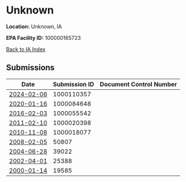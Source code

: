 # Unknown

**Location:** Unknown, IA

**EPA Facility ID:** 100000165723

[Back to IA Index](../../index.md)

## Submissions

| Date | Submission ID | Document Control Number |
|------|--------------|-------------------------|
| [2024-02-06](submissions/1000110357.md) | 1000110357 |  |
| [2020-01-16](submissions/1000084648.md) | 1000084648 |  |
| [2016-02-03](submissions/1000055542.md) | 1000055542 |  |
| [2011-02-10](submissions/1000020398.md) | 1000020398 |  |
| [2010-11-08](submissions/1000018077.md) | 1000018077 |  |
| [2008-02-05](submissions/50807.md) | 50807 |  |
| [2004-06-28](submissions/39022.md) | 39022 |  |
| [2002-04-01](submissions/25388.md) | 25388 |  |
| [2000-01-14](submissions/19585.md) | 19585 |  |
